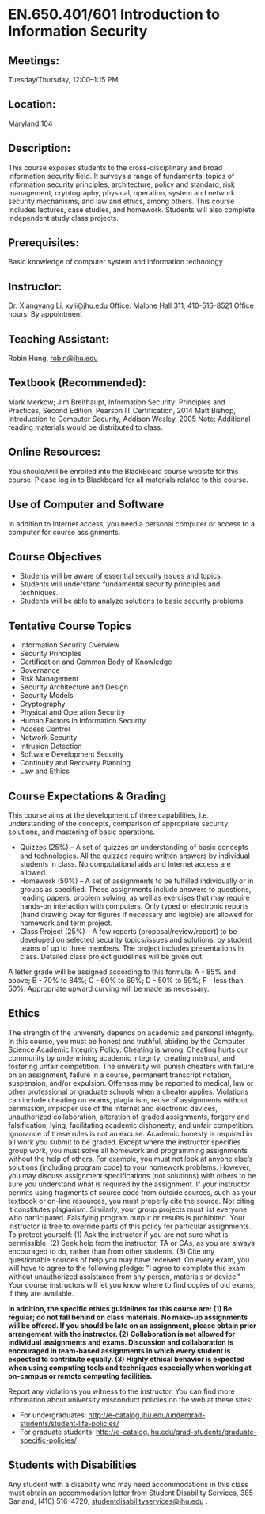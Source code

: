 # EN.650.401/601 Introduction to Information Security

## Meetings:
Tuesday/Thursday, 12:00–1:15 PM

## Location:
Maryland 104

## Description:
This course exposes students to the cross-disciplinary and broad information security field. It surveys a range of fundamental topics of information security principles, architecture, policy and standard, risk management, cryptography, physical, operation, system and network security mechanisms, and law and ethics, among others. This course includes lectures, case studies, and homework. Students will also complete independent study class projects.

## Prerequisites:
Basic knowledge of computer system and information technology

## Instructor:
Dr. Xiangyang Li, xyli@jhu.edu Office: Malone Hall 311, 410-516-8521 Office hours: By appointment

## Teaching Assistant:
Robin Hung, robin@jhu.edu

## Textbook (Recommended):
Mark Merkow; Jim Breithaupt, Information Security: Principles and Practices, Second Edition, Pearson IT Certification, 2014
Matt Bishop, Introduction to Computer Security, Addison Wesley, 2005
Note: Additional reading materials would be distributed to class.

## Online Resources:
You should/will be enrolled into the BlackBoard course website for this course. Please log in to Blackboard for all materials related to this course.

## Use of Computer and Software
In addition to Internet access, you need a personal computer or access to a computer for course assignments.

## Course Objectives
- Students will be aware of essential security issues and topics.
- Students will understand fundamental security principles and techniques.
- Students will be able to analyze solutions to basic security problems.

## Tentative Course Topics
- Information Security Overview
- Security Principles
- Certification and Common Body of Knowledge
- Governance
- Risk Management
- Security Architecture and Design
- Security Models
- Cryptography
- Physical and Operation Security
- Human Factors in Information Security
- Access Control
- Network Security
- Intrusion Detection
- Software Development Security
- Continuity and Recovery Planning
- Law and Ethics

## Course Expectations & Grading
This course aims at the development of three capabilities, i.e. understanding of the concepts, comparison of appropriate security solutions, and mastering of basic operations.
- Quizzes (25%) – A set of quizzes on understanding of basic concepts and technologies. All the quizzes require written answers by individual students in class. No computational aids and Internet access are allowed.
- Homework (50%) – A set of assignments to be fulfilled individually or in groups as specified. These assignments include answers to questions, reading papers, problem solving, as well as exercises that may require hands-on interaction with computers. Only typed or electronic reports (hand drawing okay for figures if necessary and legible) are allowed for homework and term project.
- Class Project (25%) – A few reports (proposal/review/report) to be developed on selected security topics/issues and solutions, by student teams of up to three members. The project includes presentations in class. Detailed class project guidelines will be given out.

A letter grade will be assigned according to this formula: A - 85% and above; B - 70% to 84%; C - 60% to 69%; D - 50% to 59%; F - less than 50%. Appropriate upward curving will be made as necessary.

## Ethics
The strength of the university depends on academic and personal integrity. In this course, you must be honest and truthful, abiding by the Computer Science Academic Integrity Policy:
Cheating is wrong. Cheating hurts our community by undermining academic integrity, creating mistrust, and fostering unfair competition. The university will punish cheaters with failure on an assignment, failure in a course, permanent transcript notation, suspension, and/or expulsion. Offenses may be reported to medical, law or other professional or graduate schools when a cheater applies.
Violations can include cheating on exams, plagiarism, reuse of assignments without permission, improper use of the Internet and electronic devices, unauthorized collaboration, alteration of graded assignments, forgery and falsification, lying, facilitating academic dishonesty, and unfair competition. Ignorance of these rules is not an excuse.
Academic honesty is required in all work you submit to be graded. Except where the instructor specifies group work, you must solve all homework and programming assignments without the help of others. For example, you must not look at anyone else’s solutions (including program code) to your homework problems. However, you may discuss assignment specifications (not solutions) with others to be sure you understand what is required by the assignment.
If your instructor permits using fragments of source code from outside sources, such as your textbook or on-line resources, you must properly cite the source. Not citing it constitutes plagiarism. Similarly, your group projects must list everyone who participated.
Falsifying program output or results is prohibited.
Your instructor is free to override parts of this policy for particular assignments. To protect yourself: (1) Ask the instructor if you are not sure what is permissible. (2) Seek help from the instructor, TA or CAs, as you are always encouraged to do, rather than from other students. (3) Cite any questionable sources of help you may have received.
On every exam, you will have to agree to the following pledge: "I agree to complete this exam without unauthorized assistance from any person, materials or device." Your course instructors will let you know where to find copies of old exams, if they are available.

__In addition, the specific ethics guidelines for this course are:
(1) Be regular; do not fall behind on class materials. No make-up assignments will be offered. If you should be late on an assignment, please obtain prior arrangement with the instructor.
(2) Collaboration is not allowed for individual assignments and exams. Discussion and collaboration is encouraged in team-based assignments in which every student is expected to contribute equally.
(3) Highly ethical behavior is expected when using computing tools and techniques especially when working at on-campus or remote computing facilities.__

Report any violations you witness to the instructor.
You can find more information about university misconduct policies on the web at these sites:
- For undergraduates: http://e-catalog.jhu.edu/undergrad-students/student-life-policies/
- For graduate students: http://e-catalog.jhu.edu/grad-students/graduate-specific-policies/

## Students with Disabilities
Any student with a disability who may need accommodations in this class must obtain an accommodation letter from Student Disability Services, 385 Garland, (410) 516-4720, studentdisabilityservices@jhu.edu .
